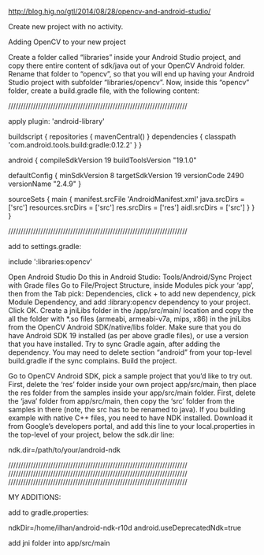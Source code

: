http://blog.hig.no/gtl/2014/08/28/opencv-and-android-studio/

Create new project with no activity.

Adding OpenCV to your new project

Create a folder called “libraries” inside your Android Studio project, and copy there entire content of sdk/java out of your OpenCV Android folder.
Rename that folder to “opencv”, so that you will end up having your Android Studio project with subfolder “libraries/opencv”.
Now, inside this “opencv” folder, create a build.gradle file, with the following content:

////////////////////////////////////////////////////////////////////////

apply plugin: 'android-library'

buildscript {
  repositories {
    mavenCentral()
  }
  dependencies {
    classpath 'com.android.tools.build:gradle:0.12.2'
  }
}

android {
  compileSdkVersion 19
  buildToolsVersion "19.1.0"

  defaultConfig {
    minSdkVersion 8
    targetSdkVersion 19
    versionCode 2490
    versionName "2.4.9"
  }

  sourceSets {
    main {
      manifest.srcFile 'AndroidManifest.xml'
      java.srcDirs = ['src']
      resources.srcDirs = ['src']
      res.srcDirs = ['res']
      aidl.srcDirs = ['src']
    }
  }
}

////////////////////////////////////////////////////////////////////////

add to settings.gradle:

include ':libraries:opencv'


Open Android Studio
Do this in Android Studio: Tools/Android/Sync Project with Grade files
Go to File/Project Structure, inside Modules pick your ‘app’, then from the Tab pick: Dependencies, click + to add new dependency, pick Module Dependency, and add :library:opencv dependency to your project. Click OK.
Create a jniLibs folder in the /app/src/main/ location and copy the all the folder with *.so files (armeabi, armeabi-v7a, mips, x86) in the jniLibs from the OpenCV Android SDK/native/libs folder.
Make sure that you do have Android SDK 19 installed (as per above gradle files), or use a version that you have installed.
Try to sync Gradle again, after adding the dependency.  You may need to delete section “android” from your top-level build.gradle if the sync complains.
Build the project.

Go to OpenCV Android SDK, pick a sample project that you’d like to try out.
First, delete the ‘res’ folder inside your own project app/src/main, then place the res folder from the samples inside your app/src/main folder.
First, delete the ‘java’ folder from app/src/main, then copy the ‘src’ folder from the samples in there (note, the src has to be renamed to java).
If you building example with native C++ files, you need to have NDK installed. Download it from Google’s developers portal, and add this line to your local.properties in the top-level of your project, below the sdk.dir line:

ndk.dir=/path/to/your/android-ndk



////////////////////////////////////////////////////////////////////////
////////////////////////////////////////////////////////////////////////
////////////////////////////////////////////////////////////////////////

MY ADDITIONS:

add to gradle.properties:

ndkDir=/home/ilhan/android-ndk-r10d
android.useDeprecatedNdk=true

add jni folder into app/src/main
